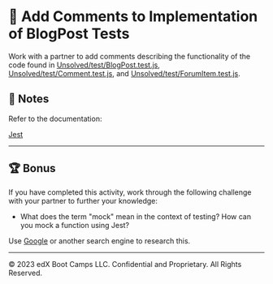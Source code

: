 # 📐 Add Comments to Implementation of BlogPost Tests

Work with a partner to add comments describing the functionality of the code found in [Unsolved/test/BlogPost.test.js](./Unsolved/test/BlogPost.test.js), [Unsolved/test/Comment.test.js](./Unsolved/test/Comment.test.js), and [Unsolved/test/ForumItem.test.js](./Unsolved/test/ForumItem.test.js).

## 📝 Notes

Refer to the documentation:

[Jest](https://jestjs.io/docs/getting-started)

---

## 🏆 Bonus

If you have completed this activity, work through the following challenge with your partner to further your knowledge:

* What does the term "mock" mean in the context of testing? How can you mock a function using Jest?

Use [Google](https://www.google.com) or another search engine to research this.

---
© 2023 edX Boot Camps LLC. Confidential and Proprietary. All Rights Reserved.

